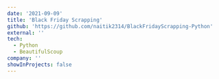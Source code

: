```yaml
---
date: '2021-09-09'
title: 'Black Friday Scrapping'
github: 'https://github.com/naitik2314/BlackFridayScrapping-Python'
external: ''
tech:
  - Python
  - BeautifulScoup
company: ''
showInProjects: false
---
```

